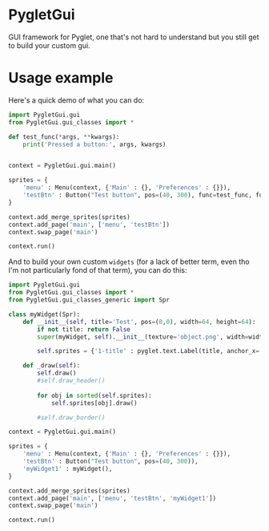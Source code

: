 PygletGui
=========

GUI framework for Pyglet, one that's not hard to understand but you still get to build your custom gui.

Usage example
=============

Here's a quick demo of what you can do:

```Python
import PygletGui.gui
from PygletGui.gui_classes import *

def test_func(*args, **kwargs):
	print('Pressed a button:', args, kwargs)


context = PygletGui.gui.main()

sprites = {
	'menu' : Menu(context, {'Main' : {}, 'Preferences' : {}}),
	'testBtn' : Button("Test button", pos=(40, 300), func=test_func, func_params={'testing' : True})
}

context.add_merge_sprites(sprites)
context.add_page('main', ['menu', 'testBtn'])
context.swap_page('main')

context.run()
```

And to build your own custom `widgets` (for a lack of better term, even tho I'm not particularly fond of that term), you can do this:

```Python
import PygletGui.gui
from PygletGui.gui_classes import *
from PygletGui.gui_classes_generic import Spr

class myWidget(Spr):
	def __init__(self, title='Test', pos=(0,0), width=64, height=64):
		if not title: return False
		super(myWidget, self).__init__(texture='object.png', width=width, height=height, x=pos[0], y=pos[1])

		self.sprites = {'1-title' : pyglet.text.Label(title, anchor_x='center', font_size=12, x=self.x+self.width/2, y=self.y+self.height-20)}

	def _draw(self):
		self.draw()
		#self.draw_header()
		
		for obj in sorted(self.sprites):
			self.sprites[obj].draw()

		#self.draw_border()

context = PygletGui.gui.main()

sprites = {
	'menu' : Menu(context, {'Main' : {}, 'Preferences' : {}}),
	'testBtn' : Button("Test button", pos=(40, 300)),
	'myWidget1' : myWidget(),
}

context.add_merge_sprites(sprites)
context.add_page('main', ['menu', 'testBtn', 'myWidget1'])
context.swap_page('main')

context.run()
